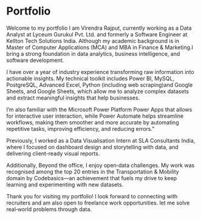 # Portfolio


Welcome to my portfolio
I am Virendra Rajput, currently working as a Data Analyst at Lyceum Gurukul Pvt. Ltd. and formerly a Software Engineer at Kellton Tech Solutions India. Although my academic background is in Master of Computer Applications (MCA) and MBA in Finance & Marketing.I bring a strong foundation in data analytics, business intelligence, and software development.

I have over a year of industry experience transforming raw information into actionable insights. My technical toolkit includes Power BI, MySQL, PostgreSQL, Advanced Excel, Python (including web scraping)and Google Sheets, and Google Sheets, which allow me to analyze complex datasets and extract meaningful insights that help businesses.

I’m also familiar with the Microsoft Power Platform Power Apps that allows for interactive user interaction, while Power Automate helps streamline workflows, making them smoother and more accurate by automating repetitive tasks, improving efficiency, and reducing errors."

Previously, I worked as a Data Visualisation Intern at SLA Consultants India, where I focused on dashboard design and storytelling with data, and delivering client-ready visual reports.

Additionally, Beyond the office, I enjoy open‑data challenges. My work was recognised among the top 20 entries in the Transportation & Mobility domain by Codebasics—an achievement that fuels my drive to keep learning and experimenting with new datasets.

Thank you for visiting my portfolio! I look forward to connecting with recruiters and am also open to freelance work opportunities. let me solve real‑world problems through data.
